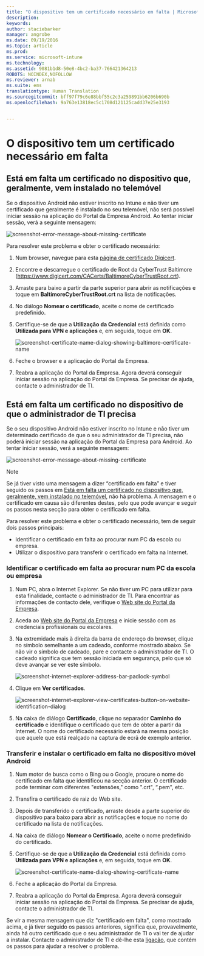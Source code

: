```yaml
---
title: "O dispositivo tem um certificado necessário em falta | Microsoft Intune"
description: 
keywords: 
author: staciebarker
manager: angrobe
ms.date: 09/19/2016
ms.topic: article
ms.prod: 
ms.service: microsoft-intune
ms.technology: 
ms.assetid: 9081b1d8-50e8-4bc2-ba37-766421364213
ROBOTS: NOINDEX,NOFOLLOW
ms.reviewer: arnab
ms.suite: ems
translationtype: Human Translation
ms.sourcegitcommit: bff97f79c6e88bbf55c2c3a259891bb6206b690b
ms.openlocfilehash: 9a763e13818ec5c1708d121125cadd37e25e3193


---
```



# O dispositivo tem um certificado necessário em falta


## Está em falta um certificado no dispositivo que, geralmente, vem instalado no telemóvel
Se o dispositivo Android não estiver inscrito no Intune e não tiver um certificado que geralmente é instalado no seu telemóvel, não será possível iniciar sessão na aplicação do Portal da Empresa Android. Ao tentar iniciar sessão, verá a seguinte mensagem:

![screenshot-error-message-about-missing-certificate](./media/andr-cert_install-1-cert_missing.png)

Para resolver este problema e obter o certificado necessário:

1.  Num browser, navegue para esta [página de certificado Digicert](https://www.digicert.com/digicert-root-certificates.htm).

2.  Encontre e descarregue o certificado de Root da CyberTrust Baltimore (https://www.digicert.com/CACerts/BaltimoreCyberTrustRoot.crt).

3.  Arraste para baixo a partir da parte superior para abrir as notificações e toque em **BaltimoreCyberTrustRoot.crt** na lista de notificações.

4.  No diálogo **Nomear o certificado**, aceite o nome de certificado predefinido.

5. Certifique-se de que a **Utilização da Credencial** está definida como **Utilizada para VPN e aplicações** e, em seguida, toque em **OK**.

    ![screenshot-certificate-name-dialog-showing-baltimore-certificate-name](./media/andr-cert_install-2-add_cert_name.png)

6. Feche o browser e a aplicação do Portal da Empresa.

7. Reabra a aplicação do Portal da Empresa. Agora deverá conseguir iniciar sessão na aplicação do Portal da Empresa. Se precisar de ajuda, contacte o administrador de TI.

## Está em falta um certificado no dispositivo de que o administrador de TI precisa
Se o seu dispositivo Android não estiver inscrito no Intune e não tiver um determinado certificado de que o seu administrador de TI precisa, não poderá iniciar sessão na aplicação do Portal da Empresa para Android. Ao tentar iniciar sessão, verá a seguinte mensagem:

![screenshot-error-message-about-missing-certificate](./media/andr-cert_install-1-cert_missing.png)

>[!NOTE]
> Se já tiver visto uma mensagem a dizer “certificado em falta” e tiver seguido os passos em [Está em falta um certificado no dispositivo que, geralmente, vem instalado no telemóvel](#your-device-is-missing-a-certificate-that-usually-comes-installed-on-your-phone), não há problema. A mensagem e o certificado em causa são diferentes destes, pelo que pode avançar e seguir os passos nesta secção para obter o certificado em falta.

Para resolver este problema e obter o certificado necessário, tem de seguir dois passos principais:

- Identificar o certificado em falta ao procurar num PC da escola ou empresa.
- Utilizar o dispositivo para transferir o certificado em falta na Internet.

### Identificar o certificado em falta ao procurar num PC da escola ou empresa

1. Num PC, abra o Internet Explorer. Se não tiver um PC para utilizar para esta finalidade, contacte o administrador de TI. Para encontrar as informações de contacto dele, verifique o [Web site do Portal da Empresa](http://portal.manage.microsoft.com).

2. Aceda ao [Web site do Portal da Empresa](http://portal.manage.microsoft.com) e inicie sessão com as credenciais profissionais ou escolares.

3. Na extremidade mais à direita da barra de endereço do browser, clique no símbolo semelhante a um cadeado, conforme mostrado abaixo. Se não vir o símbolo de cadeado, pare e contacte o administrador de TI. O cadeado significa que tem sessão iniciada em segurança, pelo que só deve avançar se ver este símbolo.

    ![screenshot-internet-explorer-address-bar-padlock-symbol](./media/andr-missing-cert-ie-padlock-symbol.png)

4. Clique em **Ver certificados**.

    ![screenshot-internet-explorer-view-certificates-button-on-website-identification-dialog](./media/andr-missg-cert-ie-view-cert-button.png)

5. Na caixa de diálogo **Certificado**, clique no separador **Caminho do certificado** e identifique o certificado que tem de obter a partir da Internet. O nome do certificado necessário estará na mesma posição que aquele que está realçado na captura de ecrã de exemplo anterior.

### Transferir e instalar o certificado em falta no dispositivo móvel Android

1. Num motor de busca como o Bing ou o Google, procure o nome do certificado em falta que identificou na secção anterior. O certificado pode terminar com diferentes "extensões," como ".crt", “.pem", etc.

2. Transfira o certificado de raiz do Web site.

3. Depois de transferido o certificado, arraste desde a parte superior do dispositivo para baixo para abrir as notificações e toque no nome do certificado na lista de notificações.

4. Na caixa de diálogo **Nomear o Certificado**, aceite o nome predefinido do certificado.

5. Certifique-se de que a **Utilização da Credencial** está definida como **Utilizada para VPN e aplicações** e, em seguida, toque em **OK**.

    ![screenshot-certificate-name-dialog-showing-certificate-name](./media/andr-missing-cert-cert-name.png)

6. Feche a aplicação do Portal da Empresa.

7. Reabra a aplicação do Portal da Empresa. Agora deverá conseguir iniciar sessão na aplicação do Portal da Empresa. Se precisar de ajuda, contacte o administrador de TI.

Se vir a mesma mensagem que diz "certificado em falta", como mostrado acima, e já tiver seguido os passos anteriores, significa que, provavelmente, ainda há outro certificado que o seu administrador de TI o vai ter de ajudar a instalar. Contacte o administrador de TI e dê-lhe esta [ligação](/intune/troubleshoot/troubleshoot-device-enrollment-in-intune#android-certificate-issues), que contém os passos para ajudar a resolver o problema.





<!--HONumber=Sep16_HO3-->


